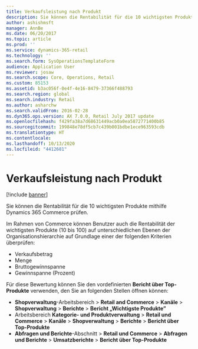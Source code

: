 ```yaml
---
title: Verkaufsleistung nach Produkt
description: Sie können die Rentabilität für die 10 wichtigsten Produkte mithilfe Dynamics 365 Commerce prüfen.
author: ashishmsft
manager: AnnBe
ms.date: 06/20/2017
ms.topic: article
ms.prod: ''
ms.service: dynamics-365-retail
ms.technology: ''
ms.search.form: SysOperationsTemplateForm
audience: Application User
ms.reviewer: josaw
ms.search.scope: Core, Operations, Retail
ms.custom: 85153
ms.assetid: b3ac056f-0e4f-4e16-8479-37366f488793
ms.search.region: global
ms.search.industry: Retail
ms.author: asharchw
ms.search.validFrom: 2016-02-28
ms.dyn365.ops.version: AX 7.0.0, Retail July 2017 update
ms.openlocfilehash: f429fa38a7d68631449acb0a0ea5872771400b85
ms.sourcegitcommit: 199848e78df5cb7c439b001bdbe1ece963593cdb
ms.translationtype: HT
ms.contentlocale: 
ms.lasthandoff: 10/13/2020
ms.locfileid: "4412681"
---
```

# <a name="assess-sales-performance-by-product"></a>Verkaufsleistung nach Produkt

[!include [banner](includes/banner.md)]

Sie können die Rentabilität für die 10 wichtigsten Produkte mithilfe Dynamics 365 Commerce prüfen.

Im Rahmen von Commerce können Benutzer auch die Rentabilität der wichtigsten Produkte (10 bis 100) auf unterschiedlichen Ebenen der Organisationshierarchie auf Grundlage einer der folgenden Kriterien überprüfen:

- Verkaufsbetrag
- Menge
- Bruttogewinnspanne
- Gewinnspanne (Prozent)

Für diese Bewertung können Sie den vordefinierten **Bericht über Top-Produkte** verwenden, den Sie an folgenden Stellen öffnen können:

- **Shopverwaltung**-Arbeitsbereich &gt; **Retail and Commerce** &gt; **Kanäle** &gt; **Shopverwaltung** &gt; **Berichte** &gt; **Bericht „Wichtigste Produkte”**
- Arbeitsbereich **Kategorie- und Produktverwaltung** &gt; **Retail und Commerce** &gt; **Kanäle** &gt; **Shopverwaltung** &gt; **Berichte** &gt; **Bericht über Top-Produkte**
- **Abfragen und Berichte**-Abschnitt &gt; **Retail und Commerce** &gt; **Abfragen und Berichte** &gt; **Umsatzberichte** &gt; **Bericht über Top-Produkte**
